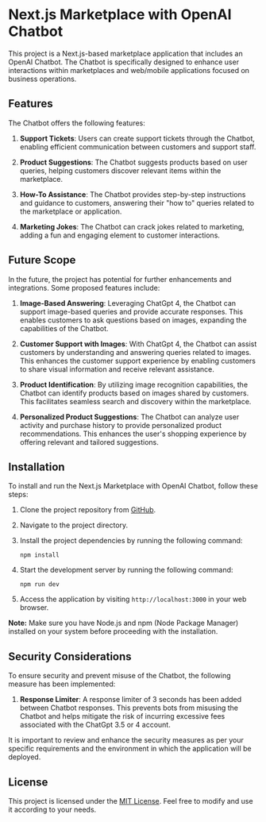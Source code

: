 # Next.js Marketplace with OpenAI Chatbot

This project is a Next.js-based marketplace application that includes an OpenAI Chatbot. The Chatbot is specifically designed to enhance user interactions within marketplaces and web/mobile applications focused on business operations.

## Features

The Chatbot offers the following features:

1. **Support Tickets**: Users can create support tickets through the Chatbot, enabling efficient communication between customers and support staff.

2. **Product Suggestions**: The Chatbot suggests products based on user queries, helping customers discover relevant items within the marketplace.

3. **How-To Assistance**: The Chatbot provides step-by-step instructions and guidance to customers, answering their "how to" queries related to the marketplace or application.

4. **Marketing Jokes**: The Chatbot can crack jokes related to marketing, adding a fun and engaging element to customer interactions.

## Future Scope

In the future, the project has potential for further enhancements and integrations. Some proposed features include:

1. **Image-Based Answering**: Leveraging ChatGpt 4, the Chatbot can support image-based queries and provide accurate responses. This enables customers to ask questions based on images, expanding the capabilities of the Chatbot.

2. **Customer Support with Images**: With ChatGpt 4, the Chatbot can assist customers by understanding and answering queries related to images. This enhances the customer support experience by enabling customers to share visual information and receive relevant assistance.

3. **Product Identification**: By utilizing image recognition capabilities, the Chatbot can identify products based on images shared by customers. This facilitates seamless search and discovery within the marketplace.

4. **Personalized Product Suggestions**: The Chatbot can analyze user activity and purchase history to provide personalized product recommendations. This enhances the user's shopping experience by offering relevant and tailored suggestions.

## Installation

To install and run the Next.js Marketplace with OpenAI Chatbot, follow these steps:

1. Clone the project repository from [GitHub](https://github.com/your-repo-link).

2. Navigate to the project directory.

3. Install the project dependencies by running the following command:

   ```
   npm install
   ```

4. Start the development server by running the following command:

   ```
   npm run dev
   ```

5. Access the application by visiting `http://localhost:3000` in your web browser.

**Note:** Make sure you have Node.js and npm (Node Package Manager) installed on your system before proceeding with the installation.

## Security Considerations

To ensure security and prevent misuse of the Chatbot, the following measure has been implemented:

1. **Response Limiter**: A response limiter of 3 seconds has been added between Chatbot responses. This prevents bots from misusing the Chatbot and helps mitigate the risk of incurring excessive fees associated with the ChatGpt 3.5 or 4 account.

It is important to review and enhance the security measures as per your specific requirements and the environment in which the application will be deployed.

## License

This project is licensed under the [MIT License](LICENSE). Feel free to modify and use it according to your needs.
